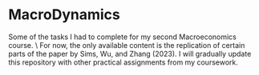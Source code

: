 # MacroDynamics
Some of the tasks I had to complete for my second Macroeconomics course. 
\\
For now, the only available content is the replication of certain parts of the paper by Sims, Wu, and Zhang (2023). I will gradually update this repository with other practical assignments from my coursework.
